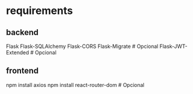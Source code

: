 
# requirements
## backend 
Flask
Flask-SQLAlchemy
Flask-CORS
Flask-Migrate  # Opcional
Flask-JWT-Extended  # Opcional

## frontend
npm install axios
npm install react-router-dom  # Opcional
